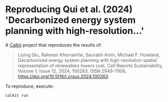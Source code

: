 # Reproducing Qui et al. (2024) 'Decarbonized energy system planning with high-resolution...'

A [Calkit](https://github.com/calkit/calkit)
project that reproduces the results of:

>Liying Qiu, Rahman Khorramfar, Saurabh Amin, Michael F. Howland,
>Decarbonized energy system planning with high-resolution spatial representation of renewables lowers cost,
>Cell Reports Sustainability,
>Volume 1, Issue 12,
>2024,
>100263,
>ISSN 2949-7906,
>https://doi.org/10.1016/j.crsus.2024.100263.

To reproduce, execute:

```sh
calkit run
```

